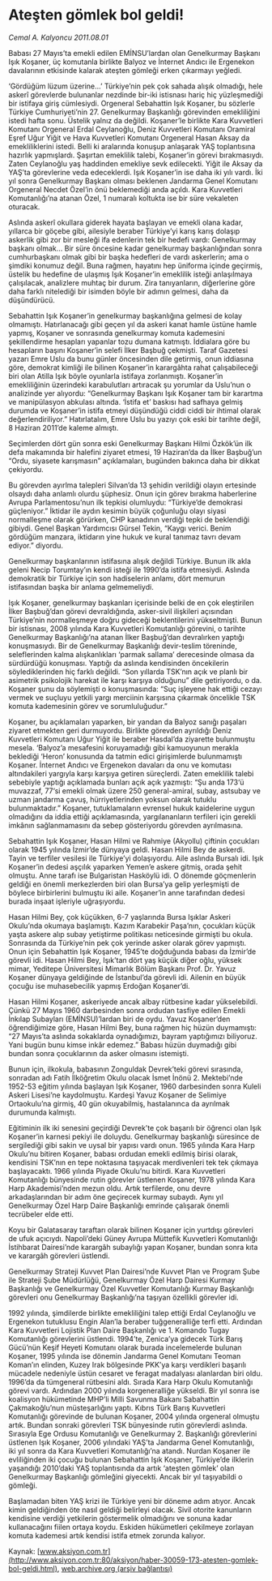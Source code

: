 # Ateşten gömlek bol geldi!

*Cemal A. Kalyoncu 2011.08.01*

<font class="agenda2NewsSpot">
 <span>
  Babası 27 Mayıs’ta emekli edilen EMİNSU’lardan olan Genelkurmay Başkanı Işık Koşaner, üç komutanla birlikte Balyoz ve İnternet Andıcı ile Ergenekon davalarının etkisinde kalarak ateşten gömleği erken çıkarmayı yeğledi.
 </span>
</font>
<font class="newsDetail">
 <p>
  <p class="BasicParagraph">
   <span>
    ‘Gördüğüm lüzum üzerine...’ Türkiye’nin pek çok sahada alışık olmadığı, hele askerî görevlerde bulunanlar nezdinde bir-iki istisnası hariç hiç yüzleşmediği bir istifaya giriş cümlesiydi. Orgeneral Sebahattin Işık Koşaner, bu sözlerle Türkiye Cumhuriyeti’nin 27. Genelkurmay Başkanlığı görevinden emekliliğini istedi hafta sonu. Üstelik yalnız da değildi. Koşaner’le birlikte Kara Kuvvetleri Komutanı Orgeneral Erdal Ceylanoğlu, Deniz Kuvvetleri Komutanı Oramiral Eşref Uğur Yiğit ve Hava Kuvvetleri Komutanı Orgeneral Hasan Aksay da emekliliklerini istedi. Belli ki aralarında konuşup anlaşarak YAŞ toplantısına hazırlık yapmışlardı. Şaşırtan emeklilik talebi, Koşaner’in görevi bırakmasıydı. Zaten Ceylanoğlu yaş haddinden emekliye sevk edilecekti. Yiğit ile Aksay da YAŞ’ta görevlerine veda edeceklerdi. Işık Koşaner’in ise daha iki yılı vardı. İki yıl sonra Genelkurmay Başkanı olması beklenen Jandarma Genel Komutanı Orgeneral Necdet Özel’in önü beklemediği anda açıldı. Kara Kuvvetleri Komutanlığı’na atanan Özel, 1 numaralı koltukta ise bir süre vekaleten oturacak.
   </span>
  </p>
  <p class="2011yenimetin">
   <span>
    Aslında askerî okullara giderek hayata başlayan ve emekli olana kadar, yıllarca bir göçebe gibi, ailesiyle beraber Türkiye’yi karış karış dolaşıp askerlik gibi zor bir mesleği ifa edenlerin tek bir hedefi vardı: Genelkurmay başkanı olmak… Bir süre öncesine kadar genelkurmay başkanlığından sonra cumhurbaşkanı olmak gibi bir başka hedefleri de vardı askerlerin; ama o şimdiki konumuz değil. Buna rağmen, hayatını hep üniforma içinde geçirmiş, üstelik bu hedefine de ulaşmış Işık Koşaner’in emeklilik isteği anlaşılmaya çalışılacak, analizlere muhtaç bir durum. Zira tanıyanların, diğerlerine göre daha farklı nitelediği bir isimden böyle bir adımın gelmesi, daha da düşündürücü.
   </span>
  </p>
  <p class="2011yenimetin">
   <span>
    Sebahattin Işık Koşaner’in genelkurmay başkanlığına gelmesi de kolay olmamıştı. Hatırlanacağı gibi geçen yıl da askeri kanat hamle üstüne hamle yapmış, Koşaner ve sonrasında genelkurmay komuta kademesini şekillendirme hesapları yapanlar tozu dumana katmıştı. İddialara göre bu hesapların başını Koşaner’in selefi İlker Başbuğ çekmişti. Taraf Gazetesi yazarı Emre Uslu da bunu günler öncesinden dile getirmiş, onun iddiasına göre, demokrat kimliği ile bilinen Koşaner’in karargâhta rahat çalışabileceği biri olan Atilla Işık böyle oyunlarla istifaya zorlanmıştı. Koşaner’in emekliliğinin üzerindeki karabulutları artıracak şu yorumlar da Uslu’nun o analizinde yer alıyordu: “Genelkurmay Başkanı Işık Koşaner tam bir karartma ve manipülasyon abkulası altında. ‘İstifa et’ baskısı had safhaya gelmiş durumda ve Koşaner’in istifa etmeyi düşündüğü ciddi ciddi bir ihtimal olarak değerlendiriliyor.” Hatırlatalım, Emre Uslu bu yazıyı çok eski bir tarihte değil, 8 Haziran 2011’de kaleme almıştı.
   </span>
  </p>
  <p class="2011yenimetin">
   <span>
    Seçimlerden dört gün sonra eski Genelkurmay Başkanı Hilmi Özkök’ün ilk defa makamında bir halefini ziyaret etmesi, 19 Haziran’da da İlker Başbuğ’un “Ordu, siyasete karışmasın” açıklamaları, bugünden bakınca daha bir dikkat çekiyordu.
   </span>
  </p>
  <p class="2011yenimetin">
   <span>
    Bu görevden ayırlma talepleri Silvan’da 13 şehidin verildiği olayın ertesinde olsaydı daha anlamlı olurdu şüphesiz. Onun için görev bırakma haberlerine Avrupa Parlamentosu’nun ilk tepkisi olumluydu: “Türkiye’de demokrasi güçleniyor.” İktidar ile aydın kesimin büyük çoğunluğu olayı siyasi normalleşme olarak görürken, CHP kanadının verdiği tepki de beklendiği gibiydi. Genel Başkan Yardımcısı Gürsel Tekin, “Kaygı verici. Benim gördüğüm manzara, iktidarın yine hukuk ve kural tanımaz tavrı devam ediyor.” diyordu.
   </span>
  </p>
  <p class="2011yenimetin">
   <span>
    Genelkurmay başkanlarının istifasına alışık değildi Türkiye. Bunun ilk akla geleni Necip Torumtay’ın kendi isteği ile 1990’da istifa etmesiydi. Aslında demokratik bir Türkiye için son hadiselerin anlamı, dört memurun istifasından başka bir anlama gelmemeliydi.
   </span>
  </p>
  <p class="2011yenimetin">
   <span>
    Işık Koşaner, genelkurmay başkanları içerisinde belki de en çok eleştirilen İlker Başbuğ’dan görevi devraldığında, asker-sivil ilişkileri açısından Türkiye’nin normalleşmeye doğru gideceği beklentilerini yükseltmişti. Bunun bir istisnası, 2008 yılında Kara Kuvvetleri Komutanlığı görevini, o tarihte Genelkurmay Başkanlığı’na atanan İlker Başbuğ’dan devralırken yaptığı konuşmasıydı. Bir de Genelkurmay Başkanlığı devir-teslim töreninde, seleflerinden kalma alışkanlıkları ‘parmak sallama’ derecesinde olmasa da sürdürdüğü konuşması. Yaptığı da aslında kendisinden öncekilerin söylediklerinden hiç farklı değildi. “Son yıllarda TSK’nın açık ve planlı bir asimetrik psikolojik harekat ile karşı karşıya olduğunu” dile getiriyordu, o da. Koşaner şunu da söylemişti o konuşmasında: “Suç işleyene hak ettiği cezayı vermek ve suçluyu yetkili yargı merciinin karşısına çıkarmak öncelikle TSK komuta kademesinin görev ve sorumluluğudur.”
   </span>
  </p>
  <p class="2011yenimetin">
   <span>
    Koşaner, bu açıklamaları yaparken, bir yandan da Balyoz sanığı paşaları ziyaret etmekten geri durmuyordu. Birlikte görevden ayrıldığı Deniz Kuvvetleri Komutanı Uğur Yiğit ile beraber Hasdal’da ziyarette bulunmuştu mesela.
    <span>
    </span>
    ‘Balyoz’a mesafesini koruyamadığı gibi kamuoyunun merakla beklediği ‘Heron’ konusunda da tatmin edici girişimlerde bulunmamıştı Koşaner. İnternet Andıcı ve Ergenekon davaları da onu ve komutası altındakileri yargıyla karşı karşıya getiren süreçlerdi. Zaten emeklilik talebi sebebiyle yaptığı açıklamada bunları açık açık yazmıştı: “Şu anda 173‘ü muvazzaf, 77‘si emekli olmak üzere 250 general-amiral, subay, astsubay ve uzman jandarma çavuş, hürriyetlerinden yoksun olarak tutuklu bulunmaktadır.” Koşaner, tutuklamaların evrensel hukuk kaidelerine uygun olmadığını da iddia ettiği açıklamasında, yargılananların terfileri için gerekli imkânın sağlanmamasını da sebep gösteriyordu görevden ayrılmasına.
   </span>
  </p>
  <p class="2011yenimetin">
   <span>
    Sebahattin Işık Koşaner, Hasan Hilmi ve Rahmiye (Akyollu) çiftinin çocukları olarak 1945 yılında İzmir’de dünyaya geldi. Hasan Hilmi Bey de askerdi. Tayin ve terfiler vesilesi ile Türkiye’yi dolaşıyordu. Aile aslında Bursalı idi. Işık Koşaner’in dedesi aşçılık yaparken Yemen’e askere gitmiş, orada şehit olmuştu. Anne tarafı ise Bulgaristan Hasköylü idi. O dönemde göçmenlerin geldiği en önemli merkezlerden biri olan Bursa’ya gelip yerleşmişti de böylece birbirlerini bulmuştu iki aile. Koşaner’in anne tarafından dedesi burada inşaat işleriyle uğraşıyordu.
   </span>
  </p>
  <p class="2011yenimetin">
   <span>
    Hasan Hilmi Bey, çok küçükken, 6-7 yaşlarında Bursa Işıklar Askeri Okulu’nda okumaya başlamıştı. Kazım Karabekir Paşa’nın, çocukları küçük yaşta askere alıp subay yetiştirme politikası neticesinde girmişti bu okula. Sonrasında da Türkiye’nin pek çok yerinde asker olarak görev yapmıştı. Onun için Sebahattin Işık Koşaner, 1945’te doğduğunda babası da İzmir’de görevli idi. Hasan Hilmi Bey, Işık’tan dört yaş küçük diğer oğlu, yüksek mimar, Yeditepe Üniversitesi Mimarlık Bölüm Başkanı Prof. Dr. Yavuz Koşaner dünyaya geldiğinde de İstanbul’da görevli idi. Ailenin en büyük çocuğu ise muhasebecilik yapmış Erdoğan Koşaner’di.
   </span>
  </p>
  <p class="2011yenimetin">
   <span>
    Hasan Hilmi Koşaner, askeriyede ancak albay rütbesine kadar yükselebildi. Çünkü 27 Mayıs 1960 darbesinden sonra ordudan tasfiye edilen Emekli İnkılap Subayları (EMİNSU)’lardan biri de oydu. Yavuz Koşaner’den öğrendiğimize göre, Hasan Hilmi Bey, buna rağmen hiç hüzün duymamıştı: “27 Mayıs’ta aslında sokaklarda oynadığımızı, bayram yaptığımızı biliyoruz. Yani bugün bunu kimse inkâr edemez.” Babası hüzün duymadığı gibi bundan sonra çocuklarının da asker olmasını istemişti.
   </span>
  </p>
  <p class="2011yenimetin">
   <span>
    Bunun için, ilkokula, babasının Zonguldak Devrek’teki görevi sırasında, sonradan adı Fatih İlköğretim Okulu olacak İsmet İnönü 2. Mektebi’nde 1952-53 eğitim yılında başlayan Işık Koşaner, 1960 darbesinden sonra Kuleli Askeri Lisesi’ne kaydolmuştu. Kardeşi Yavuz Koşaner de Selimiye Ortaokulu’na girmiş, 40 gün okuyabilmiş, hastalanınca da ayrılmak durumunda kalmıştı.
   </span>
  </p>
  <p class="2011yenimetin">
   <span>
    Eğitiminin ilk iki senesini geçirdiği Devrek’te çok başarılı bir öğrenci olan Işık Koşaner’in karnesi pekiyi ile doluydu. Genelkurmay başkanlığı süresince de sergilediği gibi sakin ve uysal bir yapısı vardı onun. 1965 yılında Kara Harp Okulu’nu bitiren Koşaner, babası ordudan emekli edilmiş birisi olarak, kendisini TSK’nın en tepe noktasına taşıyacak merdivenleri tek tek çıkmaya başlayacaktı. 1966 yılında Piyade Okulu’nu bitirdi. Kara Kuvvetleri Komutanlığı bünyesinde rutin görevler üstlenen Koşaner, 1978 yılında Kara Harp Akademisi’nden mezun oldu. Artık terfilerde, onu devre arkadaşlarından bir adım öne geçirecek kurmay subaydı. Aynı yıl Genelkurmay Özel Harp Daire Başkanlığı emrinde çalışarak önemli tecrübeler elde etti.
   </span>
  </p>
  <p class="2011yenimetin">
   <span>
    Koyu bir Galatasaray taraftarı olarak bilinen Koşaner için yurtdışı görevleri de ufuk açıcıydı. Napoli’deki Güney Avrupa Müttefik Kuvvetleri Komutanlığı İstihbarat Dairesi’nde karargâh subaylığı yapan Koşaner, bundan sonra kıta ve karargâh görevleri üstlendi.
   </span>
  </p>
  <p class="2011yenimetin">
   <span>
    Genelkurmay Strateji Kuvvet Plan Dairesi’nde Kuvvet Plan ve Program Şube ile Strateji Şube Müdürlüğü, Genelkurmay Özel Harp Dairesi Kurmay Başkanlığı ve Genelkurmay Özel Kuvvetler Komutanlığı Kurmay Başkanlığı görevleri onu Genelkurmay Başkanlığı’na taşıyan özellikli görevler idi.
   </span>
  </p>
  <p class="2011yenimetin">
   <span>
    1992 yılında, şimdilerde birlikte emekliliğini talep ettiği Erdal Ceylanoğlu ve Ergenekon tutuklusu Engin Alan’la beraber tuğgeneralliğe terfi etti. Ardından Kara Kuvvetleri Lojistik Plan Daire Başkanlığı ve 1. Komando Tugay Komutanlığı görevlerini üstlendi. 1994’te, Zenica’ya gidecek Türk Barış Gücü’nün Keşif Heyeti Komutanı olarak burada incelemelerde bulunan Koşaner, 1995 yılında ise dönemin Jandarma Genel Komutanı Teoman Koman’ın elinden, Kuzey Irak bölgesinde PKK’ya karşı verdikleri başarılı mücadele nedeniyle üstün cesaret ve feragat madalyası alanlardan biri oldu. 1996’da da tümgeneral rütbesini aldı. Sırada Kara Harp Okulu Komutanlığı görevi vardı. Ardından 2000 yılında korgeneralliğe yükseldi. Bir yıl sonra ise koalisyon hükümetinde MHP’li Milli Savunma Bakanı Sabahattin Çakmakoğlu’nun müsteşarlığını yaptı. Kıbrıs Türk Barış Kuvvetleri Komutanlığı görevinde de bulunan Koşaner, 2004 yılında orgeneral olmuştu artık. Bundan sonraki görevleri TSK bünyesinde rutin görevlerdi aslında. Sırasıyla Ege Ordusu Komutanlığı ve Genelkurmay 2. Başkanlığı görevlerini üstlenen Işık Koşaner, 2006 yılındaki YAŞ’ta Jandarma Genel Komutanlığı, iki yıl sonra da Kara Kuvvetleri Komutanlığı’na atandı. Nurdan Koşaner ile evliliğinden iki çocuğu bulunan Sebahattin Işık Koşaner, Türkiye’de ilklerin yaşandığı 2010’daki YAŞ toplantısında da artık ‘ateşten gömlek’ olan Genelkurmay Başkanlığı gömleğini giyecekti. Ancak bir yıl taşıyabildi o gömleği.
   </span>
  </p>
  <p class="2011yenimetin">
   <span>
    Başlamadan biten YAŞ krizi ile Türkiye yeni bir döneme adım atıyor. Ancak kimin geldiğinden öte nasıl geldiği belirleyi olacak. Sivil otorite kanunların kendisine verdiği yetkilerin göstermelik olmadığını ve sonuna kadar kullanacağını fiilen ortaya koydu. Eskiden hükümetleri çekilmeye zorlayan komuta kademesi artık kendisi istifa etmek zorunda kalıyor.
   </span>
  </p>
 </p>
</font>

Kaynak: [www.aksiyon.com.tr](http://www.aksiyon.com.tr:80/aksiyon/haber-30059-173-atesten-gomlek-bol-geldi.html), [web.archive.org (arşiv bağlantısı)](http://web.archive.org/web/20120102104859/http://www.aksiyon.com.tr:80/aksiyon/haber-30059-173-atesten-gomlek-bol-geldi.html)
